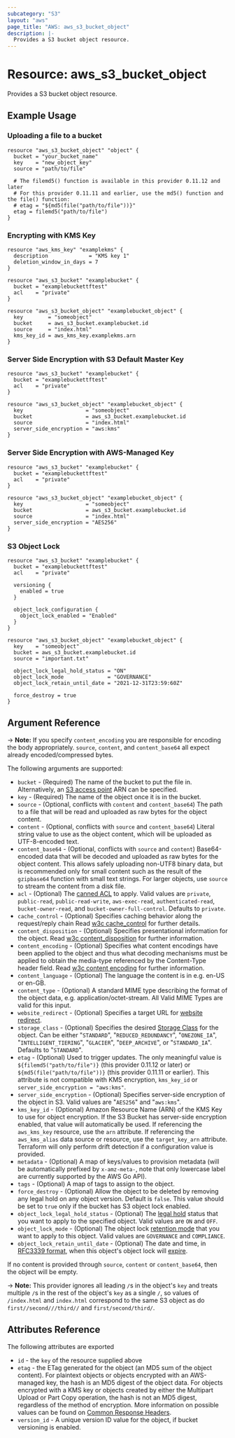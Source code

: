 ```yaml
---
subcategory: "S3"
layout: "aws"
page_title: "AWS: aws_s3_bucket_object"
description: |-
  Provides a S3 bucket object resource.
---
```


# Resource: aws_s3_bucket_object

Provides a S3 bucket object resource.

## Example Usage

### Uploading a file to a bucket

```hcl
resource "aws_s3_bucket_object" "object" {
  bucket = "your_bucket_name"
  key    = "new_object_key"
  source = "path/to/file"

  # The filemd5() function is available in this provider 0.11.12 and later
  # For this provider 0.11.11 and earlier, use the md5() function and the file() function:
  # etag = "${md5(file("path/to/file"))}"
  etag = filemd5("path/to/file")
}
```

### Encrypting with KMS Key

```hcl
resource "aws_kms_key" "examplekms" {
  description             = "KMS key 1"
  deletion_window_in_days = 7
}

resource "aws_s3_bucket" "examplebucket" {
  bucket = "examplebuckettftest"
  acl    = "private"
}

resource "aws_s3_bucket_object" "examplebucket_object" {
  key        = "someobject"
  bucket     = aws_s3_bucket.examplebucket.id
  source     = "index.html"
  kms_key_id = aws_kms_key.examplekms.arn
}
```

### Server Side Encryption with S3 Default Master Key

```hcl
resource "aws_s3_bucket" "examplebucket" {
  bucket = "examplebuckettftest"
  acl    = "private"
}

resource "aws_s3_bucket_object" "examplebucket_object" {
  key                    = "someobject"
  bucket                 = aws_s3_bucket.examplebucket.id
  source                 = "index.html"
  server_side_encryption = "aws:kms"
}
```

### Server Side Encryption with AWS-Managed Key

```hcl
resource "aws_s3_bucket" "examplebucket" {
  bucket = "examplebuckettftest"
  acl    = "private"
}

resource "aws_s3_bucket_object" "examplebucket_object" {
  key                    = "someobject"
  bucket                 = aws_s3_bucket.examplebucket.id
  source                 = "index.html"
  server_side_encryption = "AES256"
}
```

### S3 Object Lock

```hcl
resource "aws_s3_bucket" "examplebucket" {
  bucket = "examplebuckettftest"
  acl    = "private"

  versioning {
    enabled = true
  }

  object_lock_configuration {
    object_lock_enabled = "Enabled"
  }
}

resource "aws_s3_bucket_object" "examplebucket_object" {
  key    = "someobject"
  bucket = aws_s3_bucket.examplebucket.id
  source = "important.txt"

  object_lock_legal_hold_status = "ON"
  object_lock_mode              = "GOVERNANCE"
  object_lock_retain_until_date = "2021-12-31T23:59:60Z"

  force_destroy = true
}
```

## Argument Reference

-> **Note:** If you specify `content_encoding` you are responsible for encoding the body appropriately. `source`, `content`, and `content_base64` all expect already encoded/compressed bytes.

The following arguments are supported:

* `bucket` - (Required) The name of the bucket to put the file in. Alternatively, an [S3 access point](https://docs.aws.amazon.com/AmazonS3/latest/dev/using-access-points.html) ARN can be specified.
* `key` - (Required) The name of the object once it is in the bucket.
* `source` - (Optional, conflicts with `content` and `content_base64`) The path to a file that will be read and uploaded as raw bytes for the object content.
* `content` - (Optional, conflicts with `source` and `content_base64`) Literal string value to use as the object content, which will be uploaded as UTF-8-encoded text.
* `content_base64` - (Optional, conflicts with `source` and `content`) Base64-encoded data that will be decoded and uploaded as raw bytes for the object content. This allows safely uploading non-UTF8 binary data, but is recommended only for small content such as the result of the `gzipbase64` function with small text strings. For larger objects, use `source` to stream the content from a disk file.
* `acl` - (Optional) The [canned ACL](https://docs.aws.amazon.com/AmazonS3/latest/dev/acl-overview.html#canned-acl) to apply. Valid values are `private`, `public-read`, `public-read-write`, `aws-exec-read`, `authenticated-read`, `bucket-owner-read`, and `bucket-owner-full-control`. Defaults to `private`.
* `cache_control` - (Optional) Specifies caching behavior along the request/reply chain Read [w3c cache_control](http://www.w3.org/Protocols/rfc2616/rfc2616-sec14.html#sec14.9) for further details.
* `content_disposition` - (Optional) Specifies presentational information for the object. Read [w3c content_disposition](http://www.w3.org/Protocols/rfc2616/rfc2616-sec19.html#sec19.5.1) for further information.
* `content_encoding` - (Optional) Specifies what content encodings have been applied to the object and thus what decoding mechanisms must be applied to obtain the media-type referenced by the Content-Type header field. Read [w3c content encoding](http://www.w3.org/Protocols/rfc2616/rfc2616-sec14.html#sec14.11) for further information.
* `content_language` - (Optional) The language the content is in e.g. en-US or en-GB.
* `content_type` - (Optional) A standard MIME type describing the format of the object data, e.g. application/octet-stream. All Valid MIME Types are valid for this input.
* `website_redirect` - (Optional) Specifies a target URL for [website redirect](http://docs.aws.amazon.com/AmazonS3/latest/dev/how-to-page-redirect.html).
* `storage_class` - (Optional) Specifies the desired [Storage Class](http://docs.aws.amazon.com/AmazonS3/latest/dev/storage-class-intro.html)
for the object. Can be either "`STANDARD`", "`REDUCED_REDUNDANCY`", "`ONEZONE_IA`", "`INTELLIGENT_TIERING`", "`GLACIER`", "`DEEP_ARCHIVE`", or "`STANDARD_IA`". Defaults to "`STANDARD`".
* `etag` - (Optional) Used to trigger updates. The only meaningful value is `${filemd5("path/to/file")}` (this provider 0.11.12 or later) or `${md5(file("path/to/file"))}` (this provider 0.11.11 or earlier).
This attribute is not compatible with KMS encryption, `kms_key_id` or `server_side_encryption = "aws:kms"`.
* `server_side_encryption` - (Optional) Specifies server-side encryption of the object in S3. Valid values are "`AES256`" and "`aws:kms`".
* `kms_key_id` - (Optional) Amazon Resource Name (ARN) of the KMS Key to use for object encryption. If the S3 Bucket has server-side encryption enabled, that value will automatically be used. If referencing the
`aws_kms_key` resource, use the `arn` attribute. If referencing the `aws_kms_alias` data source or resource, use the `target_key_arn` attribute. Terraform will only perform drift detection if a configuration value
is provided.
* `metadata` - (Optional) A map of keys/values to provision metadata (will be automatically prefixed by `x-amz-meta-`, note that only lowercase label are currently supported by the AWS Go API).
* `tags` - (Optional) A map of tags to assign to the object.
* `force_destroy` - (Optional) Allow the object to be deleted by removing any legal hold on any object version.
Default is `false`. This value should be set to `true` only if the bucket has S3 object lock enabled.
* `object_lock_legal_hold_status` - (Optional) The [legal hold](https://docs.aws.amazon.com/AmazonS3/latest/dev/object-lock-overview.html#object-lock-legal-holds) status that you want to apply to the specified object. Valid values are `ON` and `OFF`.
* `object_lock_mode` - (Optional) The object lock [retention mode](https://docs.aws.amazon.com/AmazonS3/latest/dev/object-lock-overview.html#object-lock-retention-modes) that you want to apply to this object. Valid values are `GOVERNANCE` and `COMPLIANCE`.
* `object_lock_retain_until_date` - (Optional) The date and time, in [RFC3339 format](https://tools.ietf.org/html/rfc3339#section-5.8), when this object's object lock will [expire](https://docs.aws.amazon.com/AmazonS3/latest/dev/object-lock-overview.html#object-lock-retention-periods).

If no content is provided through `source`, `content` or `content_base64`, then the object will be empty.

-> **Note:** This provider ignores all leading `/`s in the object's `key` and treats multiple `/`s in the rest of the object's `key` as a single `/`, so values of `/index.html` and `index.html` correspond to the same S3 object as do `first//second///third//` and `first/second/third/`.

## Attributes Reference

The following attributes are exported

* `id` - the `key` of the resource supplied above
* `etag` - the ETag generated for the object (an MD5 sum of the object content). For plaintext objects or objects encrypted with an AWS-managed key, the hash is an MD5 digest of the object data. For objects encrypted with a KMS key or objects created by either the Multipart Upload or Part Copy operation, the hash is not an MD5 digest, regardless of the method of encryption. More information on possible values can be found on [Common Response Headers](https://docs.aws.amazon.com/AmazonS3/latest/API/RESTCommonResponseHeaders.html).
* `version_id` - A unique version ID value for the object, if bucket versioning
is enabled.
